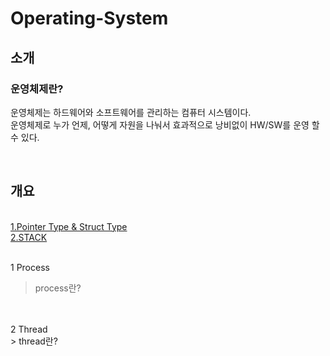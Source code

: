 # Operating-System

## 소개

### 운영체제란?

운영체제는 하드웨어와 소프트웨어를 관리하는 컴퓨터 시스템이다. 
<br/>
운영체제로 누가 언제, 어떻게 자원을 나눠서 효과적으로 낭비없이 HW/SW를 운영 할 수 있다.

<br/>

## 개요
<br/>
<a href="#here1">1.Pointer Type & Struct Type</a>
<br/>
<a href="#here2">2.STACK</a>
<br/>
<br/>
<a id="here1" />

 1 Process
 <br/>
 > process란?

  <br/>
  <br/>
<a id="here1" />
2 Thread
<br/>
 > thread란?


<a id="here3" />
<br/>
<br/>



